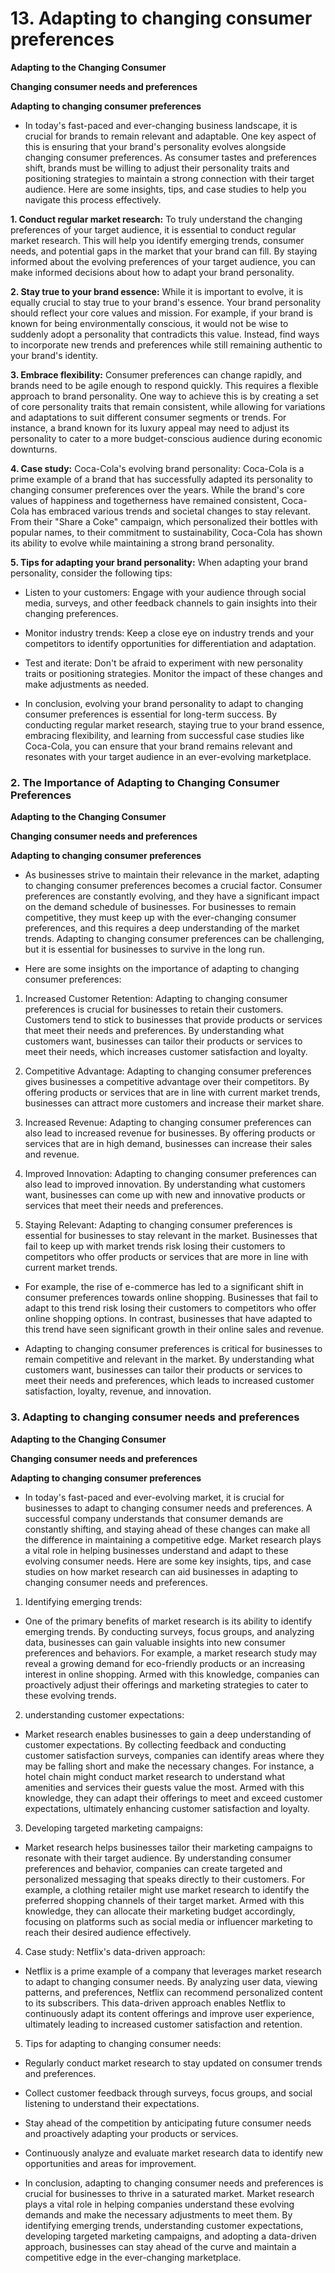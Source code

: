 <!-- <div style="page-break-after: always;"></div> -->

# 13. Adapting to changing consumer preferences
         
__Adapting to the Changing Consumer__
         
__Changing consumer needs and preferences__
         
__Adapting to changing consumer preferences__

- In today's fast-paced and ever-changing business landscape, it is crucial for brands to remain relevant and adaptable. One key aspect of this is ensuring that your brand's personality evolves alongside changing consumer preferences. As consumer tastes and preferences shift, brands must be willing to adjust their personality traits and positioning strategies to maintain a strong connection with their target audience. Here are some insights, tips, and case studies to help you navigate this process effectively.

**1. Conduct regular market research:** To truly understand the changing preferences of your target audience, it is essential to conduct regular market research. This will help you identify emerging trends, consumer needs, and potential gaps in the market that your brand can fill. By staying informed about the evolving preferences of your target audience, you can make informed decisions about how to adapt your brand personality.

**2. Stay true to your brand essence:** While it is important to evolve, it is equally crucial to stay true to your brand's essence. Your brand personality should reflect your core values and mission. For example, if your brand is known for being environmentally conscious, it would not be wise to suddenly adopt a personality that contradicts this value. Instead, find ways to incorporate new trends and preferences while still remaining authentic to your brand's identity.

**3. Embrace flexibility:** Consumer preferences can change rapidly, and brands need to be agile enough to respond quickly. This requires a flexible approach to brand personality. One way to achieve this is by creating a set of core personality traits that remain consistent, while allowing for variations and adaptations to suit different consumer segments or trends. For instance, a brand known for its luxury appeal may need to adjust its personality to cater to a more budget-conscious audience during economic downturns.

**4. Case study:** Coca-Cola's evolving brand personality: Coca-Cola is a prime example of a brand that has successfully adapted its personality to changing consumer preferences over the years. While the brand's core values of happiness and togetherness have remained consistent, Coca-Cola has embraced various trends and societal changes to stay relevant. From their "Share a Coke" campaign, which personalized their bottles with popular names, to their commitment to sustainability, Coca-Cola has shown its ability to evolve while maintaining a strong brand personality.

**5. Tips for adapting your brand personality:** When adapting your brand personality, consider the following tips:

- Listen to your customers: Engage with your audience through social media, surveys, and other feedback channels to gain insights into their changing preferences.

- Monitor industry trends: Keep a close eye on industry trends and your competitors to identify opportunities for differentiation and adaptation.

- Test and iterate: Don't be afraid to experiment with new personality traits or positioning strategies. Monitor the impact of these changes and make adjustments as needed.

- In conclusion, evolving your brand personality to adapt to changing consumer preferences is essential for long-term success. By conducting regular market research, staying true to your brand essence, embracing flexibility, and learning from successful case studies like Coca-Cola, you can ensure that your brand remains relevant and resonates with your target audience in an ever-evolving marketplace.
       
### 2. The Importance of Adapting to Changing Consumer Preferences
         
__Adapting to the Changing Consumer__
        
__Changing consumer needs and preferences__
         
__Adapting to changing consumer preferences__

- As businesses strive to maintain their relevance in the market, adapting to changing consumer preferences becomes a crucial factor. Consumer preferences are constantly evolving, and they have a significant impact on the demand schedule of businesses. For businesses to remain competitive, they must keep up with the ever-changing consumer preferences, and this requires a deep understanding of the market trends. Adapting to changing consumer preferences can be challenging, but it is essential for businesses to survive in the long run.

- Here are some insights on the importance of adapting to changing consumer preferences:

1. Increased Customer Retention: Adapting to changing consumer preferences is crucial for businesses to retain their customers. Customers tend to stick to businesses that provide products or services that meet their needs and preferences. By understanding what customers want, businesses can tailor their products or services to meet their needs, which increases customer satisfaction and loyalty.

2. Competitive Advantage: Adapting to changing consumer preferences gives businesses a competitive advantage over their competitors. By offering products or services that are in line with current market trends, businesses can attract more customers and increase their market share.

3. Increased Revenue: Adapting to changing consumer preferences can also lead to increased revenue for businesses. By offering products or services that are in high demand, businesses can increase their sales and revenue.

4. Improved Innovation: Adapting to changing consumer preferences can also lead to improved innovation. By understanding what customers want, businesses can come up with new and innovative products or services that meet their needs and preferences.

5. Staying Relevant: Adapting to changing consumer preferences is essential for businesses to stay relevant in the market. Businesses that fail to keep up with market trends risk losing their customers to competitors who offer products or services that are more in line with current market trends.

 - For example, the rise of e-commerce has led to a significant shift in consumer preferences towards online shopping. Businesses that fail to adapt to this trend risk losing their customers to competitors who offer online shopping options. In contrast, businesses that have adapted to this trend have seen significant growth in their online sales and revenue.

 - Adapting to changing consumer preferences is critical for businesses to remain competitive and relevant in the market. By understanding what customers want, businesses can tailor their products or services to meet their needs and preferences, which leads to increased customer satisfaction, loyalty, revenue, and innovation.
     
### 3. Adapting to changing consumer needs and preferences

__Adapting to the Changing Consumer__
         
__Changing consumer needs and preferences__
        
__Adapting to changing consumer preferences__

- In today's fast-paced and ever-evolving market, it is crucial for businesses to adapt to changing consumer needs and preferences. A successful company understands that consumer demands are constantly shifting, and staying ahead of these changes can make all the difference in maintaining a competitive edge. Market research plays a vital role in helping businesses understand and adapt to these evolving consumer needs. Here are some key insights, tips, and case studies on how market research can aid businesses in adapting to changing consumer needs and preferences.

1. Identifying emerging trends:

 - One of the primary benefits of market research is its ability to identify emerging trends. By conducting surveys, focus groups, and analyzing data, businesses can gain valuable insights into new consumer preferences and behaviors. For example, a market research study may reveal a growing demand for eco-friendly products or an increasing interest in online shopping. Armed with this knowledge, companies can proactively adjust their offerings and marketing strategies to cater to these evolving trends.

2. understanding customer expectations:
  
 - Market research enables businesses to gain a deep understanding of customer expectations. By collecting feedback and conducting customer satisfaction surveys, companies can identify areas where they may be falling short and make the necessary changes. For instance, a hotel chain might conduct market research to understand what amenities and services their guests value the most. Armed with this knowledge, they can adapt their offerings to meet and exceed customer expectations, ultimately enhancing customer satisfaction and loyalty.
        
3. Developing targeted marketing campaigns:
  
- Market research helps businesses tailor their marketing campaigns to resonate with their target audience. By understanding consumer preferences and behavior, companies can create targeted and personalized messaging that speaks directly to their customers. For example, a clothing retailer might use market research to identify the preferred shopping channels of their target market. Armed with this knowledge, they can allocate their marketing budget accordingly, focusing on platforms such as social media or influencer marketing to reach their desired audience effectively.        
4. Case study: Netflix's data-driven approach:

- Netflix is a prime example of a company that leverages market research to adapt to changing consumer needs. By analyzing user data, viewing patterns, and preferences, Netflix can recommend personalized content to its subscribers. This data-driven approach enables Netflix to continuously adapt its content offerings and improve user experience, ultimately leading to increased customer satisfaction and retention.
        
5. Tips for adapting to changing consumer needs:

 - Regularly conduct market research to stay updated on consumer trends and preferences.
 
 - Collect customer feedback through surveys, focus groups, and social listening to understand their expectations.
        
 - Stay ahead of the competition by anticipating future consumer needs and proactively adapting your products or services.
  
 - Continuously analyze and evaluate market research data to identify new opportunities and areas for improvement.

 - In conclusion, adapting to changing consumer needs and preferences is crucial for businesses to thrive in a saturated market. Market research plays a vital role in helping companies understand these evolving demands and make the necessary adjustments to meet them. By identifying emerging trends, understanding customer expectations, developing targeted marketing campaigns, and adopting a data-driven approach, businesses can stay ahead of the curve and maintain a competitive edge in the ever-changing marketplace.
